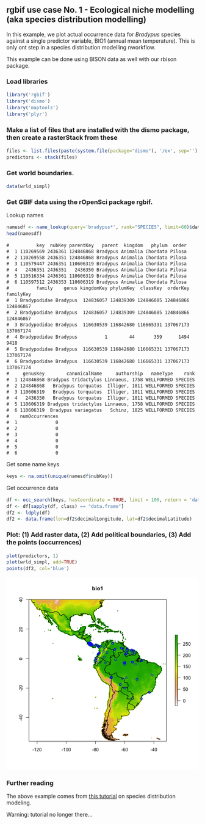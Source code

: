 ## rgbif use case No. 1 - Ecological niche modelling (aka species distribution modelling)




In this example, we plot actual occurrence data for *Bradypus* species against a single predictor variable, BIO1 (annual mean temperature). This is only ont step in a species distribution modelling nworkflow.

This example can be done using BISON data as well with our rbison package.

### Load libraries


```r
library('rgbif')
library('dismo')
library('maptools')
library('plyr')
```

### Make a list of files that are installed with the dismo package, then create a rasterStack from these


```r
files <- list.files(paste(system.file(package="dismo"), '/ex', sep=''), 'grd', full.names=TRUE)
predictors <- stack(files)
```

### Get world boundaries.


```r
data(wrld_simpl)
```

### Get GBIF data using the rOpenSci package rgbif.

Lookup names


```r
namesdf <- name_lookup(query='bradypus*', rank="SPECIES", limit=60)$data
head(namesdf)
```

```
#          key  nubKey parentKey   parent  kingdom   phylum  order
#  1 110269569 2436361 124846868 Bradypus Animalia Chordata Pilosa
#  2 110269558 2436351 124846868 Bradypus Animalia Chordata Pilosa
#  3 110579447 2436351 110606319 Bradypus Animalia Chordata Pilosa
#  4   2436351 2436351   2436350 Bradypus Animalia Chordata Pilosa
#  5 110516334 2436361 110606319 Bradypus Animalia Chordata Pilosa
#  6 110597512 2436353 110606319 Bradypus Animalia Chordata Pilosa
#          family    genus kingdomKey phylumKey  classKey  orderKey familyKey
#  1 Bradypodidae Bradypus  124836057 124839309 124846085 124846866 124846867
#  2 Bradypodidae Bradypus  124836057 124839309 124846085 124846866 124846867
#  3 Bradypodidae Bradypus  116630539 116842680 116665331 137067173 137067174
#  4 Bradypodidae Bradypus          1        44       359      1494      9418
#  5 Bradypodidae Bradypus  116630539 116842680 116665331 137067173 137067174
#  6 Bradypodidae Bradypus  116630539 116842680 116665331 137067173 137067174
#     genusKey        canonicalName     authorship   nameType    rank
#  1 124846868 Bradypus tridactylus Linnaeus, 1758 WELLFORMED SPECIES
#  2 124846868   Bradypus torquatus  Illiger, 1811 WELLFORMED SPECIES
#  3 110606319   Bradypus torquatus  Illiger, 1811 WELLFORMED SPECIES
#  4   2436350   Bradypus torquatus  Illiger, 1811 WELLFORMED SPECIES
#  5 110606319 Bradypus tridactylus Linnaeus, 1758 WELLFORMED SPECIES
#  6 110606319  Bradypus variegatus   Schinz, 1825 WELLFORMED SPECIES
#    numOccurrences
#  1              0
#  2              0
#  3              0
#  4              0
#  5              0
#  6              0
```

Get some name keys


```r
keys <- na.omit(unique(namesdf$nubKey))
```

Get occurrence data


```r
df <- occ_search(keys, hasCoordinate = TRUE, limit = 100, return = 'data')
df <- df[sapply(df, class) == "data.frame"]
df2 <- ldply(df)
df2 <- data.frame(lon=df2$decimalLongitude, lat=df2$decimalLatitude)
```

### Plot: (1) Add raster data, (2) Add political boundaries, (3) Add the points (occurrences)


```r
plot(predictors, 1)
plot(wrld_simpl, add=TRUE)
points(df2, col='blue')
```

![plot of chunk sdm6](figure/sdm6.png) 

### Further reading

The above example comes from [this tutorial][sdm] on species distribution modeling. 

Warning: tutorial no longer there...

[sdm]: http://cran.r-project.org/web/packages/dismo/vignettes/sdm.pdf
